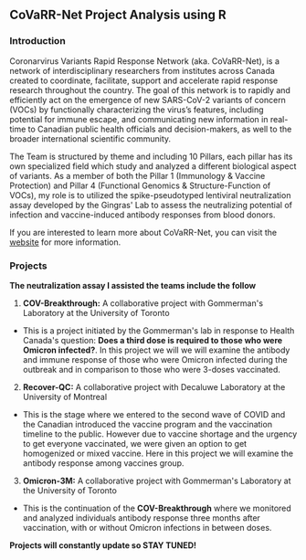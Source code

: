 ## CoVaRR-Net Project Analysis using R

### Introduction

Coronarvirus Variants Rapid Response Network (aka. CoVaRR-Net), is a network of interdisciplinary researchers from institutes across Canada created to coordinate, facilitate, support and accelerate rapid response research throughout the country. The goal of this network is to rapidly and efficiently act on the emergence of new SARS-CoV-2 variants of concern (VOCs) by functionally characterizing the virus’s features, including potential for immune escape, and communicating new information in real-time to Canadian public health officials and decision-makers, as well to the broader international scientific community.


The Team is structured by theme and including 10 Pillars, each pillar has its own specialized field which study and analyzed a different biological aspect of variants. As a member of both the Pillar 1 (Immunology & Vaccine Protection) and Pillar 4 (Functional Genomics & Structure-Function of VOCs), my role is to utilized the spike-pseudotyped lentiviral neutralization assay developed by the Gingras' Lab to assess the neutralizing potential of infection and vaccine-induced antibody responses from blood donors.


If you are interested to learn more about CoVaRR-Net, you can visit the [website](https://covarrnet.ca/) for more information.


### Projects

**The neutralization assay I assisted the teams include the follow**

1. **COV-Breakthrough:** A collaborative project with Gommerman's Laboratory at the University of Toronto

  - This is a project initiated by the Gommerman's lab in response to Health Canada's question: **Does a third dose is required to those who were Omicron infected?**. In this project we will we will examine the antibody and immune response of those who were Omicron infected during the outbreak and in comparison to those who were 3-doses vaccinated.

2. **Recover-QC:** A collaborative project with Decaluwe Laboratory at the University of Montreal

  - This is the stage where we entered to the second wave of COVID and the Canadian introduced the vaccine program and the vaccination timeline to the public. However due to vaccine shortage and the urgency to get everyone vaccinated, we were given an option to get homogenized or mixed vaccine. Here in this project we will examine the antibody response among vaccines group.

3. **Omicron-3M:** A collaborative project with Gommerman's Laboratory at the University of Toronto

  - This is the continuation of the **COV-Breakthrough** where we monitored and analyzed individuals antibody response three months after vaccination, with or without Omicron infections in between doses.

**Projects will constantly update so STAY TUNED!**
